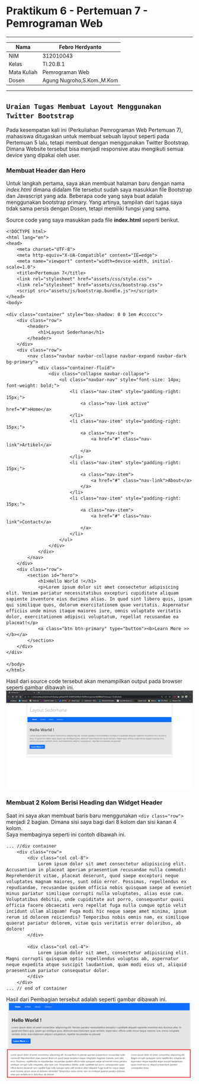 # Praktikum 6 - Pertemuan 7 - Pemrograman Web

<hr>

| Nama | Febro Herdyanto |
| --- | --- |
| NIM | 312010043 |
| Kelas | TI.20.B.1 |
| Mata Kuliah | Pemrograman Web |
| Dosen | Agung Nugroho,S.Kom.,M.Kom |

<hr>

## `Uraian Tugas Membuat Layout Menggunakan Twitter Bootstrap`

Pada kesempatan kali ini (Perkuliahan Pemrograman Web Pertemuan 7), mahasiswa ditugaskan untuk membuat sebuah layout seperti pada Pertemuan 5 lalu, tetapi membuat dengan menggunakan Twitter Bootstrap. Dimana Website tersebut bisa menjadi responsive atau mengikuti semua device yang dipakai oleh user.

### **Membuat Header dan Hero**

Untuk langkah pertama, saya akan membuat halaman baru dengan nama *index.html* dimana didalam file tersebut sudah saya masukkan file Bootstrap dan Javascript yang ada. Beberapa code yang saya buat adalah menggunakan bootstrap primary. Yang artinya, tampilan dari tugas saya tidak sama persis dengan Dosen, tetapi memiliki fungsi yang sama.

Source code yang saya masukkan pada file **index.html** seperti berikut. 

```
<!DOCTYPE html>
<html lang="en">
<head>
    <meta charset="UTF-8">
    <meta http-equiv="X-UA-Compatible" content="IE=edge">
    <meta name="viewport" content="width=device-width, initial-scale=1.0">
    <title>Pertemuan 7</title>
    <link rel="stylesheet" href="assets/css/style.css">
    <link rel="stylesheet" href="assets/css/bootstrap.css">
    <script src="assets/js/bootstrap.bundle.js"></script>
</head>
<body>

<div class="container" style="box-shadow: 0 0 1em #cccccc">
    <div class="row">
        <header>
            <h1>Layout Sederhana</h1>
        </header>
    </div>
    <div class="row">
        <nav class="navbar navbar-collapse navbar-expand navbar-dark bg-primary">
            <div class="container-fluid">
                <div class="collapse navbar-collapse">
                    <ul class="navbar-nav" style="font-size: 14px; font-weight: bold;">
                        <li class="nav-item" style="padding-right: 15px;">
                            <a class="nav-link active" href="#">Home</a>
                        </li>
                        <li class="nav-item" style="padding-right: 15px;">
                            <a class="nav-item">
                                <a href="#" class="nav-link">Artikel</a>
                            </a>
                        </li>
                        <li class="nav-item" style="padding-right: 15px;">
                            <a class="nav-item">
                                <a href="#" class="nav-link">About</a>
                            </a>
                        </li>
                        <li class="nav-item" style="padding-right: 15px;">
                            <a class="nav-item">
                                <a href="#" class="nav-link">Contact</a>
                            </a>
                        </li>
                    </ul>
                </div>
            </div>
        </nav>
    </div>
    <div class="row">
        <section id="hero">
            <h1>Hello World !</h1>
            <p>Lorem ipsum dolor sit amet consectetur adipisicing elit. Veniam pariatur necessitatibus excepturi cupiditate aliquam sapiente inventore eius ducimus alias. In quod sint libero quis, ipsam qui similique quos, dolorum exercitationem quae veritatis. Aspernatur officiis unde minus itaque maiores iure, omnis voluptate veritatis dolor, exercitationem adipisci voluptatum, repellat recusandae ea placeat!</p>
            <a class="btn btn-primary" type="button"><b>Learn More >></b></a>
        </section>
    </div>
</div>

</body>
</html>
```

Hasil dari source code tersebut akan menampilkan output pada browser seperti gambar dibawah ini. <br>
![Create Header and Hero Section](imgData/header.png)

### **Membuat 2 Kolom Berisi Heading dan Widget Header**

Saat ini saya akan membuat baris baru menggunakan `<div class="row">` menjadi 2 bagian. Dimana sisi saya bagi dari 8 kolom dan sisi kanan 4 kolom. <br>
Saya membaginya seperti ini contoh dibawah ini.

```
... //div container
    <div class="row">
        <div class="col col-8">
            Lorem ipsum dolor sit amet consectetur adipisicing elit. Accusantium in placeat aperiam praesentium recusandae nulla commodi! Reprehenderit vitae, placeat deserunt, quod saepe excepturi neque voluptates magnam maiores, sunt odio error. Possimus, repellendus ex repudiandae, recusandae quidem officia nobis quisquam saepe ad eveniet minus pariatur similique corrupti nulla voluptates, alias esse cum. Voluptatibus debitis, unde cupiditate aut porro, consequuntur quasi officia facere obcaecati vero repellat fuga nulla cumque optio velit incidunt ullam aliquam! Fuga modi hic neque saepe amet minima, ipsum rerum id dolorem reiciendis? Temporibus nobis omnis nam, ex similique quaerat pariatur dolorem, vitae quis veritatis error doloribus, ab dolore!
        </div>

        <div class="col col-4">
            Lorem ipsum dolor sit amet, consectetur adipisicing elit. Magni corrupti quisquam optio repellendus voluptas ab, aspernatur neque expedita atque suscipit laudantium, quam modi eius ut, aliquid praesentium pariatur consequatur dolor.
        </div>
    </div>
... // end of container
```

Hasil dari Pembagian tersebut adalah seperti gambar dibawah ini. <br>
![Row and Columns on Content Section](imgData/contentSection.png)